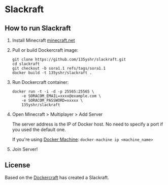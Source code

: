 Slackraft
==========


How to run Slackraft
----------------------

1. Install Minecraft [minecraft.net](https://minecraft.net)

2. Pull or build Dockercraft image:

    ```
    git clone https://github.com/135yshr/slackraft.git
    cd slackraft    
    git checkout -b sora1.1 refs/tags/sora1.1
    docker build -t 135yshr/slackraft .
    ```

3. Run Dockercraft container:

    ```
    docker run -t -i -d -p 25565:25565 \
        -e SORACOM_EMAIL=xxxx@example.com \
        -e SORACOM_PASSWORD=xxxxx \
        135yshr/slackraft
    ```

4. Open Minecraft > Multiplayer > Add Server

    The server address is the IP of Docker host. No need to specify a port if you used the default one.

    If you're using [Docker Machine](https://docs.docker.com/machine/install-machine/): `docker-machine ip <machine_name>`

5. Join Server!


License
--------

Based on the [Dockercraft](https://github.com/docker/dockercraft) has created a Slackraft.
